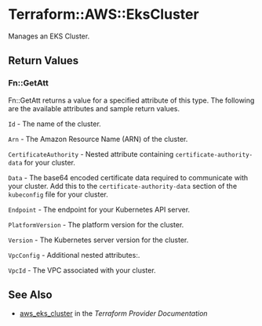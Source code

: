 # Terraform::AWS::EksCluster

Manages an EKS Cluster.

## Return Values

### Fn::GetAtt

Fn::GetAtt returns a value for a specified attribute of this type. The following are the available attributes and sample return values.

`Id` - The name of the cluster.

`Arn` - The Amazon Resource Name (ARN) of the cluster.

`CertificateAuthority` - Nested attribute containing `certificate-authority-data` for your cluster.

`Data` - The base64 encoded certificate data required to communicate with your cluster. Add this to the `certificate-authority-data` section of the `kubeconfig` file for your cluster.

`Endpoint` - The endpoint for your Kubernetes API server.

`PlatformVersion` - The platform version for the cluster.

`Version` - The Kubernetes server version for the cluster.

`VpcConfig` - Additional nested attributes:.

`VpcId` - The VPC associated with your cluster.

## See Also

* [aws_eks_cluster](https://www.terraform.io/docs/providers/aws/r/eks_cluster.html) in the _Terraform Provider Documentation_
